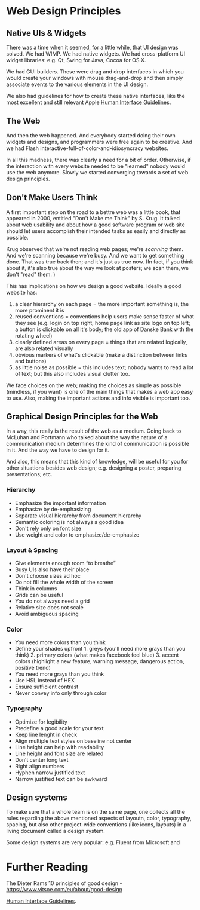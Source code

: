 # Web Design Principles


## Native UIs & Widgets

There was a time when it seemed, for a little while, that UI design was solved.
We had WIMP. We had native widgets. 
We had cross-platform UI widget libraries: e.g. Qt, Swing for Java, Cocoa for OS X. 

We had GUI builders. These were drag and drop interfaces in which you would create your windows with mouse drag-and-drop and then simply associate events to the various elements in the UI design. 

We also had guidelines for how to create these native interfaces, like the most excellent and still relevant Apple [Human Interface Guidelines](https://developer.apple.com/design/human-interface-guidelines/).


## The Web
And then the web happened. And everybody started doing their own widgets and designs, and programmers were free again to be creative. And we had Flash interactive-full-of-color-and-idiosyncracy websites. 

In all this madness, there was clearly a need for a bit of order. Otherwise, if the interaction with every website needed to be "learned" nobody would use the web anymore. Slowly we started converging towards a set of web design principles. 


## Don't Make Users Think

A first important step on the road to a bettre web was a little book, that appeared in 2000, entitled "Don't Make me Think" by S. Krug. It talked about web usability and about how a good software program or web site should let users accomplish their intended tasks as easily and directly as possible. 

Krug observed that we're not reading web pages; we're *scanning* them. And we're scanning because we're busy. And we want to get something done. That was true back then; and it's just as true now. (In fact, if you think about it, it's also true about the way we look at posters; we scan them, we don't "read" them. )

This has implications on how we design a good website. Ideally a good website has: 

1. a clear hierarchy on each page = the more important something is, the more prominent it is
2. reused conventions = conventions help users make sense faster of what they see (e.g. login on top right, home page link as site logo on top left; a button is clickable on all it's body; the old app of Danske Bank with the rotating wheel)
3. clearly defined areas on every page = things that are related logically, are also related visually
4. obvious markers of what's clickable (make a distinction between links and buttons)
5. as little noise as possible = this includes text; nobody wants to read a lot of text; but this also includes visual clutter too.

We face choices on the web; making the choices as simple as possible (mindless, if you want) is one of the main things that makes a web app easy to use. Also, making the important actions and info visible is important too.


## Graphical Design Principles for the Web

In a way, this really is the result of the web as a medium. Going back to McLuhan and Portmann who talked about the way the nature of a communication medium determines the kind of communication is possible in it. And the way we have to design for it. 

And also, this means that this kind of knowledge, will be useful for you for other situations besides web design; e.g. designing a poster, preparing presentations; etc.


### Hierarchy

- Emphasize the important information
- Emphasize by de-emphasizing
- Separate visual hierarchy from document hierarchy
- Semantic coloring is not always a good idea
- Don't rely only on font size
- Use weight and color to emphasize/de-emphasize


### Layout & Spacing
- Give elements enough room “to breathe”
- Busy UIs also have their place
- Don't choose sizes ad hoc
- Do not fill the whole width of the screen
- Think in columns
- Grids can be useful
- You do not always need a grid
- Relative size does not scale
- Avoid ambiguous spacing

### Color
- You need more colors than you think
- Define your shades upfront
		1. greys (you'll need more grays than you think)
		2. primary colors (what makes facebook feel blue)
		3. accent colors (highlight a new feature, warning message, dangerous action, positive trend)
- You need more grays than you think
- Use HSL instead of HEX
- Ensure sufficient contrast
- Never convey info only through color


### Typography
- Optimize for legibility
- Predefine a good scale for your text
- Keep line lenght in check
- Align multiple text styles on baseline not center
- Line height can help with readability
- Line height and font size are related
- Don’t center long text
- Right align numbers
- Hyphen narrow justified text
- Narrow justified text can be awkward


## Design systems

To make sure that a whole team is on the same page, one collects all the rules 
regarding the above mentioned aspects of layoutn, color, typography, spacing, but also other project-wide conventions (like icons, layouts) 
in a living document called a design system. 

Some design systems are very popular: e.g. Fluent from Microsoft and 



# Further Reading

The Dieter Rams 10 principles of good design - https://www.vitsoe.com/eu/about/good-design

[Human Interface Guidelines](https://developer.apple.com/design/human-interface-guidelines/).






